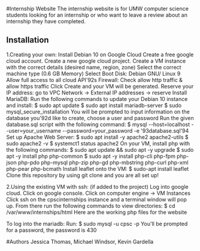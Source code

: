 #Internship Website
The internship website is for UMW computer science students looking for an internship or who want to leave a review about an internship they have completed.

## Installation
1.Creating your own: Install Debian 10 on Google Cloud
Create a free google cloud account.
Create a new google cloud project.
Create a VM instance with the correct details (desired name, region, zone)
Select the correct machine type (0.6 GB Memory)
Select Boot Disk: Debian GNU/ Linux 9 
Allow full access to all cloud API'92s
Firewall: Check allow http traffic & allow https traffic
Click Create and your VM will be generated.
Reserve your IP address: go to VPC Network -> External IP addresses -> reserve
Install MariaDB:
Run the following commands to update your Debian 10 instance and install:
$ sudo apt update
$ sudo apt install mariadb-server
$ sudo mysql_secure_installation
You will be prompted to input information on the database you'92d like to create, choose a user and password
Run the given database.sql script with the following command:
$ mysql --host=localhost --user=your_username --password=your_password -e '93database.sql'94
Set up Apache Web Server:
$ sudo apt install -y apache2 apache2-utils
$ sudo apache2 -v
$ systemct1 status apache2
On your VM, install php with the following commands:
$ sudo apt update && sudo apt -y upgrade
$ sudo apt -y install php php-common
$ sudo apt -y install php-cli php-fpm php-json php-pdo php-mysql php-zip php-gd php-mbstring php-curl php-xml php-pear php-bcmath
Install leaflet onto the VM: $ sudo-apt install leaflet
Clone this repository by using git clone and you are all set up!

2.Using the existing VM with ssh: (if added to the project)
Log into google cloud.
Click on google console.
Click on computer engine -> VM Instances
Click ssh on the cpscinternships instance and a terminal window will pop up.
From there run the following commands to view directories:
$ cd /var/www/internships/html
Here are the working php files for the website

To log into the mariadb:
Run:
$ sudo mysql -u cpsc -p
You'll be prompted for a password, the password is 430

#Authors
Jessica Thomas, Michael Windsor, Kevin Gardella
